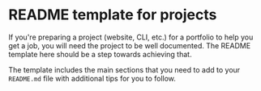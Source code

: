 # README template for projects

If you're preparing a project (website, CLI, etc.) for a portfolio to help you
get a job, you will need the project to be well documented. The README template
here should be a step towards achieving that.

The template includes the main sections that you need to add to your
`README.md` file with additional tips for you to follow.
